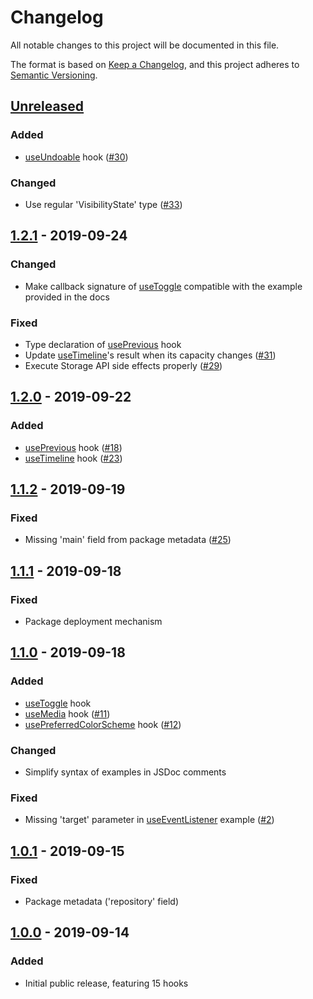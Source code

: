 # Changelog

All notable changes to this project will be documented in this file.

The format is based on [Keep a Changelog](https://keepachangelog.com/en/1.0.0/),
and this project adheres to [Semantic Versioning](https://semver.org/spec/v2.0.0.html).

## [Unreleased]

### Added

- [useUndoable](https://github.com/kripod/standard-hooks/blob/master/src/useUndoable.ts) hook ([#30][])

### Changed

- Use regular 'VisibilityState' type ([#33][])

## [1.2.1] - 2019-09-24

### Changed

- Make callback signature of [useToggle](https://github.com/kripod/standard-hooks/blob/v1.2.1/src/useToggle.ts) compatible with the example provided in the docs

### Fixed

- Type declaration of [usePrevious](https://github.com/kripod/standard-hooks/blob/v1.2.1/src/usePrevious.ts) hook
- Update [useTimeline](https://github.com/kripod/standard-hooks/blob/v1.2.1/src/useTimeline.ts)'s result when its capacity changes ([#31][])
- Execute Storage API side effects properly ([#29][])

## [1.2.0] - 2019-09-22

### Added

- [usePrevious](https://github.com/kripod/standard-hooks/blob/v1.2.0/src/usePrevious.ts) hook ([#18][])
- [useTimeline](https://github.com/kripod/standard-hooks/blob/v1.2.0/src/useTimeline.ts) hook ([#23][])

## [1.1.2] - 2019-09-19

### Fixed

- Missing 'main' field from package metadata ([#25][])

## [1.1.1] - 2019-09-18

### Fixed

- Package deployment mechanism

## [1.1.0] - 2019-09-18

### Added

- [useToggle](https://github.com/kripod/standard-hooks/blob/v1.1.0/src/useToggle.ts) hook
- [useMedia](https://github.com/kripod/standard-hooks/blob/v1.1.0/src/useMedia.ts) hook ([#11][])
- [usePreferredColorScheme](https://github.com/kripod/standard-hooks/blob/v1.1.0/src/usePreferredColorScheme.ts) hook ([#12][])

### Changed

- Simplify syntax of examples in JSDoc comments

### Fixed

- Missing 'target' parameter in [useEventListener](https://github.com/kripod/standard-hooks/blob/v1.1.0/src/useEventListener.ts) example ([#2][])

## [1.0.1] - 2019-09-15

### Fixed

- Package metadata ('repository' field)

## [1.0.0] - 2019-09-14

### Added

- Initial public release, featuring 15 hooks

[unreleased]: https://github.com/kripod/standard-hooks/compare/v1.2.1...HEAD
[1.2.1]: https://github.com/kripod/standard-hooks/compare/v1.2.0...v1.2.1
[1.2.0]: https://github.com/kripod/standard-hooks/compare/v1.1.2...v1.2.0
[1.1.2]: https://github.com/kripod/standard-hooks/compare/v1.1.1...v1.1.2
[1.1.1]: https://github.com/kripod/standard-hooks/compare/v1.1.0...v1.1.1
[1.1.0]: https://github.com/kripod/standard-hooks/compare/v1.0.1...v1.1.0
[1.0.1]: https://github.com/kripod/standard-hooks/compare/v1.0.0...v1.0.1
[1.0.0]: https://github.com/kripod/standard-hooks/releases/tag/v1.0.0
[#2]: https://github.com/kripod/standard-hooks/pull/2
[#11]: https://github.com/kripod/standard-hooks/pull/11
[#12]: https://github.com/kripod/standard-hooks/pull/12
[#18]: https://github.com/kripod/standard-hooks/issues/18
[#23]: https://github.com/kripod/standard-hooks/issues/23
[#25]: https://github.com/kripod/standard-hooks/issues/25
[#29]: https://github.com/kripod/standard-hooks/issues/29
[#30]: https://github.com/kripod/standard-hooks/issues/30
[#31]: https://github.com/kripod/standard-hooks/issues/31
[#33]: https://github.com/kripod/standard-hooks/issues/33
